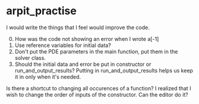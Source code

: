 # arpit_practise
 
I would write the things that I feel would improve the code.

0) How was the code not showing an error when I wrote a[-1]
1) Use reference variables for initial data?
2) Don't put the PDE parameters in the main function, put them in the solver class.
3) Should the initial data and error be put in constructor or run_and_output_results? Putting in run_and_output_results helps us keep it in only when it's needed.

Is there a shortcut to changing all occurences of a function? I realized that I wish to change the order of inputs of the constructor. Can the editor do it?
